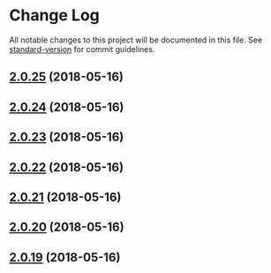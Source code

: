 # Change Log

All notable changes to this project will be documented in this file. See [standard-version](https://github.com/conventional-changelog/standard-version) for commit guidelines.

<a name="2.0.25"></a>
## [2.0.25](https://github.com/rainlst/neuron-fiber/compare/v2.0.24...v2.0.25) (2018-05-16)



<a name="2.0.24"></a>
## [2.0.24](https://github.com/rainlst/neuron-fiber/compare/v2.0.23...v2.0.24) (2018-05-16)



<a name="2.0.23"></a>
## [2.0.23](https://github.com/rainlst/neuron-fiber/compare/v2.0.22...v2.0.23) (2018-05-16)



<a name="2.0.22"></a>
## [2.0.22](https://github.com/rainlst/neuron-fiber/compare/v2.0.21...v2.0.22) (2018-05-16)



<a name="2.0.21"></a>
## [2.0.21](https://github.com/rainlst/neuron-fiber/compare/v2.0.20...v2.0.21) (2018-05-16)



<a name="2.0.20"></a>
## [2.0.20](https://github.com/rainlst/neuron-fiber/compare/v2.0.19...v2.0.20) (2018-05-16)



<a name="2.0.19"></a>
## [2.0.19](https://github.com/rainlst/neuron-fiber/compare/v2.0.11...v2.0.19) (2018-05-16)
